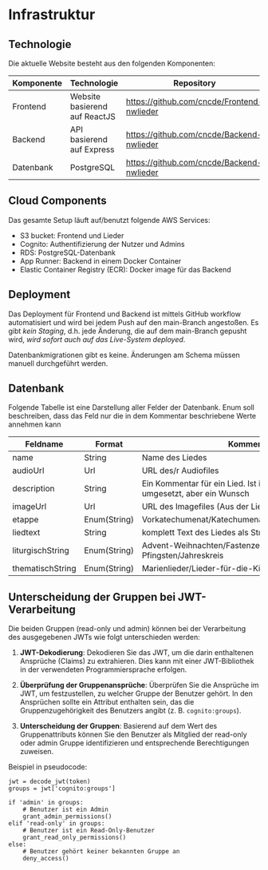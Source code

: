 # Infrastruktur

## Technologie

Die aktuelle Website besteht aus den folgenden Komponenten:

| Komponente | Technologie | Repository |
| --- | --- | --- |
| Frontend | Website basierend auf ReactJS | https://github.com/cncde/Frontend-nwlieder |
| Backend | API basierend auf Express | https://github.com/cncde/Backend-nwlieder |
| Datenbank | PostgreSQL | https://github.com/cncde/Backend-nwlieder |

## Cloud Components

Das gesamte Setup läuft auf/benutzt folgende AWS Services:

* S3 bucket: Frontend und Lieder
* Cognito: Authentifizierung der Nutzer und Admins
* RDS: PostgreSQL-Datenbank
* App Runner: Backend in einem Docker Container
* Elastic Container Registry (ECR): Docker image für das Backend

## Deployment

Das Deployment für Frontend und Backend ist mittels GitHub workflow
automatisiert und wird bei jedem Push auf den main-Branch angestoßen. Es gibt
*kein Staging*, d.h. jede Änderung, die auf dem main-Branch gepusht wird, *wird
sofort auch auf das Live-System deployed*.

Datenbankmigrationen gibt es keine. Änderungen am Schema müssen manuell
durchgeführt werden.

## Datenbank 

Folgende Tabelle ist eine Darstellung aller Felder der Datenbank. Enum soll beschreiben, dass das Feld nur die in dem
Kommentar beschriebene Werte annehmen kann

| Feldname | Format | Kommentar |
| --- | --- | --- |
| name | String | Name des Liedes|
| audioUrl | Url | URL des/r Audiofiles|
| description | String | Ein Kommentar für ein Lied. Ist in der GUI noch nicht umgesetzt, aber ein Wunsch |
| imageUrl | Url | URL des Imagefiles (Aus der Liedermappe)|
| etappe | Enum(String) | Vorkatechumenat/Katechumenat/Auserwählung/liturgisch|
| liedtext | String | komplett Text des Liedes als String für die Volltextsuche|
| liturgischString | Enum(String) | Advent-Weihnachten/Fastenzeit/Ostern-Pfingsten/Jahreskreis|
| thematischString | Enum(String) |Marienlieder/Lieder-für-die-Kinder/ Einzugslieder/|Frieden-Gabenbereitung/Brotbrechen/Kelchkommunion/Auszugslieder|

## Unterscheidung der Gruppen bei JWT-Verarbeitung

Die beiden Gruppen (read-only und admin) können bei der Verarbeitung des ausgegebenen JWTs wie folgt unterschieden werden:

1. **JWT-Dekodierung**: Dekodieren Sie das JWT, um die darin enthaltenen Ansprüche (Claims) zu extrahieren. Dies kann mit einer JWT-Bibliothek in der verwendeten Programmiersprache erfolgen.

2. **Überprüfung der Gruppenansprüche**: Überprüfen Sie die Ansprüche im JWT, um festzustellen, zu welcher Gruppe der Benutzer gehört. In den Ansprüchen sollte ein Attribut enthalten sein, das die Gruppenzugehörigkeit des Benutzers angibt (z. B. `cognito:groups`).

3. **Unterscheidung der Gruppen**: Basierend auf dem Wert des Gruppenattributs können Sie den Benutzer als Mitglied der read-only oder admin Gruppe identifizieren und entsprechende Berechtigungen zuweisen.

Beispiel in pseudocode:

```
jwt = decode_jwt(token)
groups = jwt['cognito:groups']

if 'admin' in groups:
    # Benutzer ist ein Admin
    grant_admin_permissions()
elif 'read-only' in groups:
    # Benutzer ist ein Read-Only-Benutzer
    grant_read_only_permissions()
else:
    # Benutzer gehört keiner bekannten Gruppe an
    deny_access()
```
